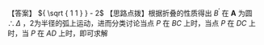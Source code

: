 【答案】 ${ \sqrt { 1 1 } } - 2$
【思路点拨】根据折叠的性质得出 $B ^ { \prime }$ 在 $\mathbf { A }$ 为圆 $\therefore \Delta$ ，2为半径的弧上运动，进而分类讨论当点 $P$ 在 $B C$ 上时，当点 $P$ 在 $D C$ 上时，当 $P$ 在 $A D$ 上时，即可求解
